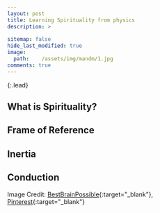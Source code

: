 ```yaml
---
layout: post
title: Learning Spirituality from physics
description: >
 
sitemap: false
hide_last_modified: true
image:
  path:    /assets/img/mandm/1.jpg
comments: true
---
```


{:.lead}

## What is Spirituality?


## Frame of Reference


## Inertia

## Conduction



Image Credit: [BestBrainPossible](https://thebestbrainpossible.com/){:target="_blank"}, [Pinterest](https://pinterest.com/){:target="_blank"}
  



 
